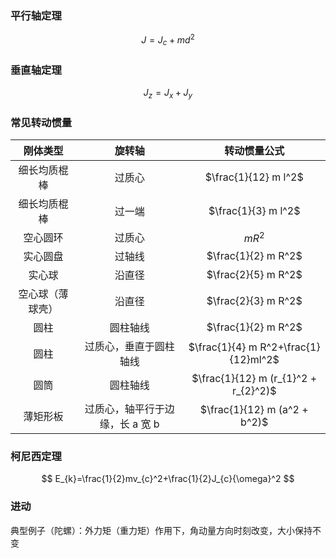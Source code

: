 ### 平行轴定理

$$
J=J_{c}+ m d^2
$$

### 垂直轴定理

$$
J_{z}=J_{x}+ J_{y}
$$

### 常见转动惯量


|   刚体类型   |       旋转轴       |                转动惯量公式                |
| :------: | :-------------: | :----------------------------------: |
|  细长均质棍棒  |       过质心       |         $\frac{1}{12} m l^2$         |
|  细长均质棍棒  |       过一端       |         $\frac{1}{3} m l^2$          |
|   空心圆环   |       过质心       |               $m R^2$                |
|   实心圆盘   |       过轴线       |         $\frac{1}{2} m R^2$          |
|   实心球    |       沿直径       |         $\frac{2}{5} m R^2$          |
| 空心球（薄球壳） |       沿直径       |         $\frac{2}{3} m R^2$          |
|    圆柱    |      圆柱轴线       |         $\frac{1}{2} m R^2$          |
|    圆柱    |   过质心，垂直于圆柱轴线   | $\frac{1}{4} m R^2+\frac{1}{12}ml^2$ |
|    圆筒    |      圆柱轴线       | $\frac{1}{12} m (r_{1}^2 + r_{2}^2)$ |
|   薄矩形板   | 过质心，轴平行于边缘，长 a 宽 b |     $\frac{1}{12} m (a^2 + b^2)$     |

### 柯尼西定理

$$
E_{k}=\frac{1}{2}mv_{c}^2+\frac{1}{2}J_{c}{\omega}^2
$$

### 进动

典型例子（陀螺）：外力矩（重力矩）作用下，角动量方向时刻改变，大小保持不变
